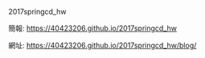   2017springcd_hw
  
  簡報: https://40423206.github.io/2017springcd_hw
  
  網址: https://40423206.github.io/2017springcd_hw/blog/
